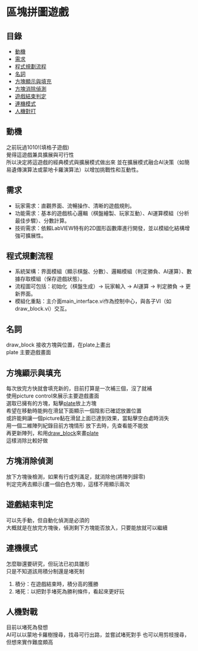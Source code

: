 # 區塊拼圖遊戲

## 目錄

- [動機](#動機)
- [需求](#需求)
- [程式規劃流程](#程式規劃流程)
- [名詞](#名詞)
- [方塊顯示與填充](#方塊顯示與填充)
- [方塊消除偵測](#方塊消除偵測)
- [遊戲結束判定](#遊戲結束判定)
- [連機模式](#連機模式)
- [人機對打](#人機對戰)

## 動機

之前玩過1010!(填格子遊戲)  
覺得這遊戲兼具擴展與可行性  
所以決定將這遊戲的經典模式與擴展模式做出來
並在擴展模式融合AI決策（如簡易遺傳演算法或蒙地卡羅演算法）以增加挑戰性和互動性。

## 需求

- 玩家需求：直觀界面、流暢操作、清晰的遊戲規則。
- 功能需求：基本的遊戲核心邏輯（棋盤繪製、玩家互動）、AI運算模組（分析最佳步驟）、分數計算。
- 技術需求：依賴LabVIEW特有的2D圖形函數庫進行開發，並以模組化結構增強可擴展性。

## 程式規劃流程

- 系統架構：界面模組（顯示棋盤、分數）、邏輯模組（判定勝負、AI運算）、數據存取模組（保存遊戲狀態）。
- 流程圖可包括：初始化（棋盤生成）→ 玩家輸入 → AI運算 → 判定勝負 → 更新界面。
- 模組化重點：主介面main_interface.vi作為控制中心，與各子VI（如draw_block.vi）交互。

## 名詞

draw_block 接收方塊與位置，在plate上畫出  
plate 主要遊戲畫面

[1]: ./draw_block.vi "畫plate的函式，勿按"
[2]: plate "主要遊戲面板，勿按"

## 方塊顯示與填充

每次放完方快就會填充新的，目前打算是一次補三個，沒了就補  
使用picture control來展示主要遊戲畫面  
選取已擁有的方塊，點擊[plate][2]放上方塊  
希望在移動時能夠在滑鼠下面顯示一個陰影已確認放置位置  
或許能夠讓一個picture黏在滑鼠上面已達到效果，當點擊空白處時消失  
用一個二維陣列紀錄目前方塊情形
放下去時，先查看能不能放  
再更新陣列，和用[draw_block][1]來畫[plate][2]  
這樣消除比較好做

## 方塊消除偵測

放下方塊後檢測，如果有行或列滿足，就消除他(將陣列歸零)  
判定完再去顯示(畫一個白色方塊)，這樣不用顯示兩次

## 遊戲結束判定

可以先手動，但自動化偵測是必須的  
大概就是在放完方塊後，偵測剩下方塊能否放入，只要能放就可以繼續

## 連機模式

怎麼聯還要研究，但玩法已初具雛形  
只是不知道該用積分制還是堵死制

1. 積分：在遊戲結束時，積分高的獲勝
2. 堵死：以把對手堵死為勝利條件，看起來更好玩

## 人機對戰

目前以堵死為發想  
AI可以以蒙地卡羅樹搜尋，找尋可行出路，並嘗試堵死對手
也可以用剪枝搜尋，但想來實作難度頗高
